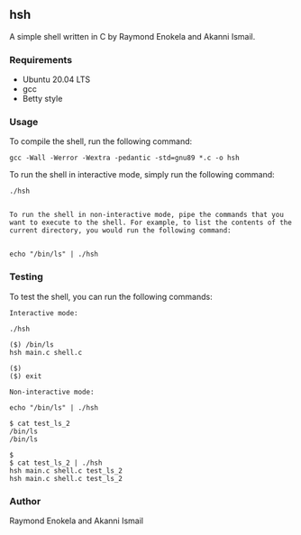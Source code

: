 ## hsh

A simple shell written in C by Raymond Enokela and Akanni Ismail.

### Requirements

* Ubuntu 20.04 LTS
* gcc
* Betty style

### Usage

To compile the shell, run the following command:

```
gcc -Wall -Werror -Wextra -pedantic -std=gnu89 *.c -o hsh
```

To run the shell in interactive mode, simply run the following command:

```
./hsh


To run the shell in non-interactive mode, pipe the commands that you want to execute to the shell. For example, to list the contents of the current directory, you would run the following command:


echo "/bin/ls" | ./hsh
```

### Testing

To test the shell, you can run the following commands:

```
Interactive mode:

./hsh

($) /bin/ls
hsh main.c shell.c

($)
($) exit

Non-interactive mode:

echo "/bin/ls" | ./hsh

$ cat test_ls_2
/bin/ls
/bin/ls

$
$ cat test_ls_2 | ./hsh
hsh main.c shell.c test_ls_2
hsh main.c shell.c test_ls_2
```

### Author

Raymond Enokela and Akanni Ismail
```
